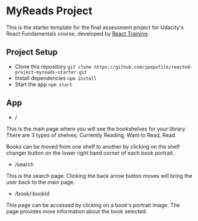# MyReads Project
This is the starter template for the final assessment project for Udacity's React Fundamentals course, developed by [React Training](https://reacttraining.com). 

## Project Setup
* Clone this repository `git clone https://github.com/jpopxfile/reactnd-project-myreads-starter.git`
* Install dependencies `npm install` 
* Start the app `npm start`

## App
* / 

This is the main page where you will see the bookshelves for your library. There are 3 types of shelves; Currently Reading, Want to Read, Read.

Books can be moved from one shelf to another by clicking on the shelf changer button on the lower right hand corner of each book portrait.

* /search

This is the search page. Clicking the back arrow button moves will bring the user back to the main page.

* /book/:bookId

This page can be accessed by clicking on a book's portrait image. The page provides more information about the book selected.
